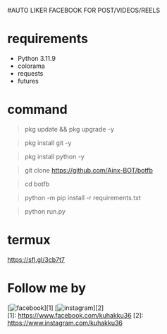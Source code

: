 #AUTO LIKER FACEBOOK FOR POST/VIDEOS/REELS

# requirements
<ul>
<li>Python 3.11.9</li>
<li>colorama</li>
<li>requests</li>
<li>futures</li>
</ul>

# command

> pkg update && pkg upgrade -y

> pkg install git -y

> pkg install python -y

> git clone https://github.com/Ainx-BOT/botfb

> cd botfb

> python -m pip install -r requirements.txt

> python run.py

# termux
   
  https://sfl.gl/3cb7t7

# Follow me by
[![facebook](https://github.com/shikhar1020jais1/Git-Social/blob/master/Icons/Facebook.png (Facebook))][1]
[![instagram](https://github.com/shikhar1020jais1/Git-Social/blob/master/Icons/Instagram.png (Instagram))][2]  
[1]: https://www.facebook.com/kuhakku36
[2]: https://www.instagram.com/kuhakku36
  
